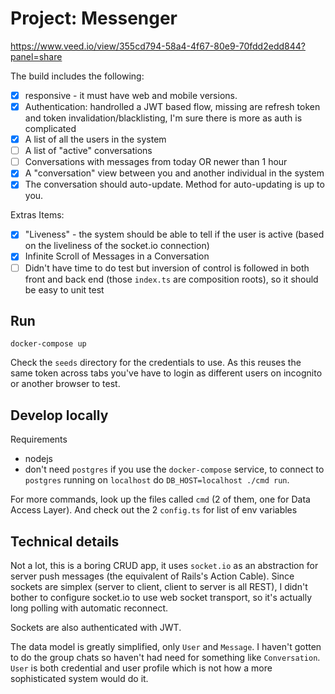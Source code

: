 # Project: Messenger

https://www.veed.io/view/355cd794-58a4-4f67-80e9-70fdd2edd844?panel=share

The build includes the following:

- [x] responsive - it must have web and mobile versions.
- [x] Authentication: handrolled a JWT based flow, missing are refresh token and token invalidation/blacklisting, I'm sure there is more as auth is complicated
- [x] A list of all the users in the system
- [ ] A list of "active" conversations
- [ ] Conversations with messages from today OR newer than 1 hour
- [x] A "conversation" view between you and another individual in the system
- [x] The conversation should auto-update. Method for auto-updating is up to you.

Extras Items:

- [x] "Liveness" - the system should be able to tell if the user is active (based on the liveliness of the socket.io connection)
- [x] Infinite Scroll of Messages in a Conversation
- [ ] Didn't have time to do test but inversion of control is followed in both front and back end (those `index.ts` are composition roots), so it should be easy to unit test

## Run

`docker-compose up`

Check the `seeds` directory for the credentials to use. As this reuses the same token across tabs you've have to login as different users on incognito or another browser to test.

## Develop locally
Requirements
- nodejs
- don't need `postgres` if you use the `docker-compose` service, to connect to `postgres` running on `localhost` do `DB_HOST=localhost ./cmd run`.

For more commands, look up the files called `cmd` (2 of them, one for Data Access Layer). And check out the 2 `config.ts` for list of env variables

## Technical details

Not a lot, this is a boring CRUD app, it uses `socket.io` as an abstraction for server push messages (the equivalent of Rails's Action Cable). Since sockets are simplex (server to client, client to server is all REST), I didn't bother to configure socket.io to use web socket transport, so it's actually long polling with automatic reconnect.

Sockets are also authenticated with JWT.

The data model is greatly simplified, only `User` and `Message`. I haven't gotten to do the group chats so haven't had need for something like `Conversation`. `User` is both credential and user profile which is not how a more sophisticated system would do it.
